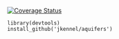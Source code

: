 [![Coverage Status](https://img.shields.io/codecov/c/github/jkennel/aquifer/master.svg)](https://codecov.io/github/jkennel/aquifer?branch=master)

```{r setup, include=FALSE}
library(devtools)
install_github('jkennel/aquifers')
```
